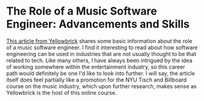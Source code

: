 # The Role of a Music Software Engineer: Advancements and Skills

[This article from Yellowbrick](https://www.yellowbrick.co/blog/music/the-role-of-a-music-software-engineer-advancements-and-skills) shares some basic information about the role of a music software engineer. I find it interesting to read about how software engineering can be used in industries that are not usually thought to be that related to tech. Like many others, I have always been intrigued by the idea of working somewhere within the entertainment industry, so this career path would definitely be one I'd like to look into further.
I will say, the article itself does feel partially like a promotion for the NYU Tisch and Billboard course on the music industry, which upon further research, makes sense as Yellowbrick is the host of this online course.
